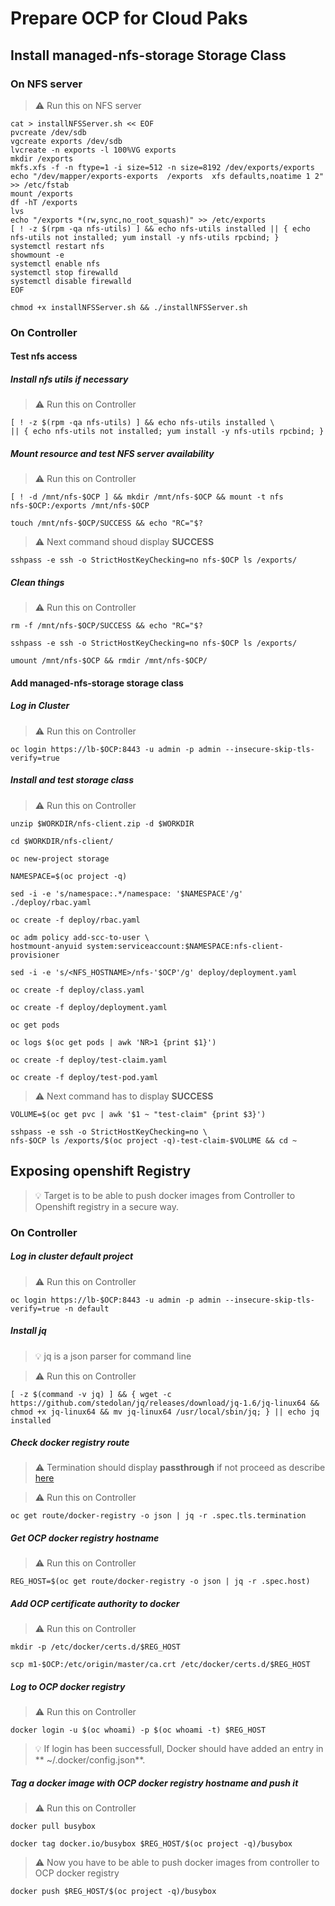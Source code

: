 # Prepare OCP for Cloud Paks

## Install managed-nfs-storage Storage Class

### On NFS server

> :warning: Run this on NFS server

```
cat > installNFSServer.sh << EOF
pvcreate /dev/sdb
vgcreate exports /dev/sdb
lvcreate -n exports -l 100%VG exports
mkdir /exports
mkfs.xfs -f -n ftype=1 -i size=512 -n size=8192 /dev/exports/exports
echo "/dev/mapper/exports-exports  /exports  xfs defaults,noatime 1 2" >> /etc/fstab
mount /exports
df -hT /exports
lvs
echo "/exports *(rw,sync,no_root_squash)" >> /etc/exports
[ ! -z $(rpm -qa nfs-utils) ] && echo nfs-utils installed || { echo nfs-utils not installed; yum install -y nfs-utils rpcbind; }
systemctl restart nfs
showmount -e
systemctl enable nfs
systemctl stop firewalld
systemctl disable firewalld
EOF
```

```
chmod +x installNFSServer.sh && ./installNFSServer.sh
```

### On Controller

#### Test nfs access

##### Install nfs utils if necessary

> :warning: Run this on Controller

```
[ ! -z $(rpm -qa nfs-utils) ] && echo nfs-utils installed \
|| { echo nfs-utils not installed; yum install -y nfs-utils rpcbind; }
```


##### Mount resource and test NFS server availability

> :warning: Run this on Controller

```
[ ! -d /mnt/nfs-$OCP ] && mkdir /mnt/nfs-$OCP && mount -t nfs nfs-$OCP:/exports /mnt/nfs-$OCP

touch /mnt/nfs-$OCP/SUCCESS && echo "RC="$?
```

> :warning: Next command shoud display **SUCCESS**

```
sshpass -e ssh -o StrictHostKeyChecking=no nfs-$OCP ls /exports/ 
```

##### Clean things

> :warning: Run this on Controller

```
rm -f /mnt/nfs-$OCP/SUCCESS && echo "RC="$?

sshpass -e ssh -o StrictHostKeyChecking=no nfs-$OCP ls /exports/

umount /mnt/nfs-$OCP && rmdir /mnt/nfs-$OCP/ 
```

#### Add managed-nfs-storage storage class 


##### Log in Cluster

> :warning: Run this on Controller

```
oc login https://lb-$OCP:8443 -u admin -p admin --insecure-skip-tls-verify=true
```

##### Install and test storage class

> :warning: Run this on Controller

```
unzip $WORKDIR/nfs-client.zip -d $WORKDIR

cd $WORKDIR/nfs-client/

oc new-project storage

NAMESPACE=$(oc project -q)

sed -i -e 's/namespace:.*/namespace: '$NAMESPACE'/g' ./deploy/rbac.yaml

oc create -f deploy/rbac.yaml

oc adm policy add-scc-to-user \
hostmount-anyuid system:serviceaccount:$NAMESPACE:nfs-client-provisioner

sed -i -e 's/<NFS_HOSTNAME>/nfs-'$OCP'/g' deploy/deployment.yaml

oc create -f deploy/class.yaml

oc create -f deploy/deployment.yaml

oc get pods

oc logs $(oc get pods | awk 'NR>1 {print $1}')

oc create -f deploy/test-claim.yaml

oc create -f deploy/test-pod.yaml
```

> :warning: Next command has to display **SUCCESS**

```
VOLUME=$(oc get pvc | awk '$1 ~ "test-claim" {print $3}')

sshpass -e ssh -o StrictHostKeyChecking=no \
nfs-$OCP ls /exports/$(oc project -q)-test-claim-$VOLUME && cd ~
```



## Exposing openshift Registry

> :bulb: Target is to be able to push docker images from Controller to Openshift registry in a secure way.

### On Controller

##### Log in cluster default project

> :warning: Run this on Controller

```
oc login https://lb-$OCP:8443 -u admin -p admin --insecure-skip-tls-verify=true -n default
```

##### Install jq 

> :bulb: jq is a json parser for command line

> :warning: Run this on Controller

```
[ -z $(command -v jq) ] && { wget -c https://github.com/stedolan/jq/releases/download/jq-1.6/jq-linux64 && chmod +x jq-linux64 && mv jq-linux64 /usr/local/sbin/jq; } || echo jq installed
```

##### Check docker registry route

> :warning: Termination should display **passthrough** if not proceed as describe [here](https://docs.openshift.com/container-platform/3.11/install_config/registry/securing_and_exposing_registry.html#exposing-the-registry)

> :warning: Run this on Controller

```
oc get route/docker-registry -o json | jq -r .spec.tls.termination
```

##### Get OCP docker registry hostname

> :warning: Run this on Controller

```
REG_HOST=$(oc get route/docker-registry -o json | jq -r .spec.host)
```

##### Add OCP certificate authority to docker

> :warning: Run this on Controller

```
mkdir -p /etc/docker/certs.d/$REG_HOST

scp m1-$OCP:/etc/origin/master/ca.crt /etc/docker/certs.d/$REG_HOST
```

##### Log to OCP docker registry

> :warning: Run this on Controller

```
docker login -u $(oc whoami) -p $(oc whoami -t) $REG_HOST
```

> :bulb: If login has been successfull, Docker should have added an entry in ** ~/.docker/config.json**.


##### Tag a docker image with OCP docker registry hostname and push it

> :warning: Run this on Controller

```
docker pull busybox

docker tag docker.io/busybox $REG_HOST/$(oc project -q)/busybox
```

> :warning: Now you have to be able to push docker images from controller to OCP docker registry
```
docker push $REG_HOST/$(oc project -q)/busybox
```